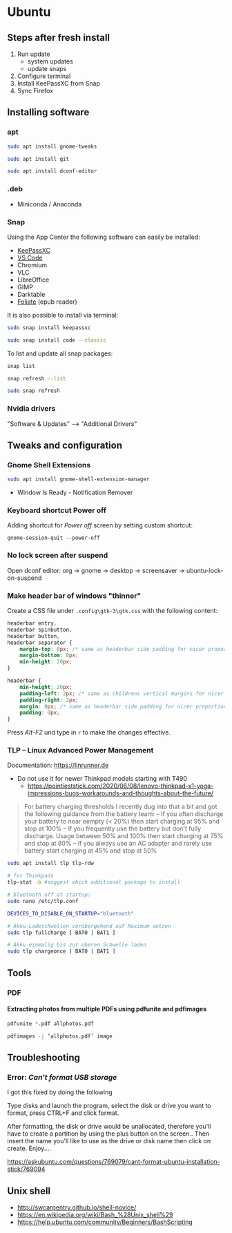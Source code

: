 # Ubuntu 

## Steps after fresh install

1. Run update
    - system updates
    - update snaps
2. Configure terminal
3. Install KeePassXC from Snap
4. Sync Firefox


## Installing software

### apt

```bash
sudo apt install gnome-tweaks

sudo apt install git

sudo apt install dconf-editor
```

### .deb

- Miniconda / Anaconda


### Snap

Using the App Center the following software can easily be installed:

- [KeePassXC](https://keepassxc.org/download/#linux)
- [VS Code](https://snapcraft.io/code)
- Chromium
- VLC
- LibreOffice
- GIMP
- Darktable
- [Foliate](https://snapcraft.io/foliate) (epub reader)

It is also possible to install via terminal:

```bash
sudo snap install keepassxc

sudo snap install code --classic
```

To list and update all snap packages:

```bash
snap list

snap refresh --list

sudo snap refresh
```

### Nvidia drivers

"Software & Updates" --> "Additional Drivers"


## Tweaks and configuration

### Gnome Shell Extensions

```bash
sudo apt install gnome-shell-extension-manager
```

- Window Is Ready - Notification Remover


### Keyboard shortcut Power off

Adding shortcut for *Power off* screen by setting custom shortcut:

```gnome-session-quit --power-off```


### No lock screen after suspend

Open dconf editor: org -> gnome -> desktop -> screensaver -> ubuntu-lock-on-suspend


### Make header bar of windows "thinner"

Create a CSS file under `.config\gtk-3\gtk.css` with the following content:

```css
headerbar entry,
headerbar spinbutton,
headerbar button,
headerbar separator {
    margin-top: 0px; /* same as headerbar side padding for nicer proportions */
    margin-bottom: 0px;
    min-height: 20px;
}

headerbar {
    min-height: 20px;
    padding-left: 2px; /* same as childrens vertical margins for nicer proportions */
    padding-right: 2px;
    margin: 0px; /* same as headerbar side padding for nicer proportions */
    padding: 0px;
}
```

Press *Alt-F2* und type in `r` to make the changes effective.


### TLP – Linux Advanced Power Management

Documentation: https://linrunner.de

- Do not use it for newer Thinkpad models starting with T490
    - https://pointieststick.com/2020/06/08/lenovo-thinkpad-x1-yoga-impressions-bugs-workarounds-and-thoughts-about-the-future/

> For battery charging thresholds I recently dug into that a bit and got the following guidance from the battery team:
> – If you often discharge your battery to near eempty (< 20%) then start charging at 95% and stop at 100%
> – If you frequently use the battery but don't fully discharge. Usage between 50% and 100% then start charging at 75% and stop at 80%
> – If you always use an AC adapter and rarely use battery start charging at 45% and stop at 50%


```bash
sudo apt install tlp tlp-rdw

# for Thinkpads
tlp-stat -b #suggest which additional package to install

# bluetooth off at startup:
sudo nano /etc/tlp.conf

DEVICES_TO_DISABLE_ON_STARTUP="bluetooth"

# Akku-Ladeschwellen vorübergehend auf Maximum setzen
sudo tlp fullcharge [ BAT0 | BAT1 ]

# Akku einmalig bis zur oberen Schwelle laden
sudo tlp chargeonce [ BAT0 | BAT1 ]
```


## Tools

### PDF

#### Extracting photos from multiple PDFs using pdfunite and pdfimages

```bash
pdfunite *.pdf allphotos.pdf

pdfimages -j ‘allphotos.pdf’ image
```


## Troubleshooting

### Error: *Can't format USB storage*

I got this fixed by doing the following

Type disks and launch the program,
select the disk or drive you want to format,
press CTRL+F and click format.

After formatting, the disk or drive would be unallocated, therefore you'll have to create a partition by using the plus button on the screen.. Then insert the name you'll like to use as the drive or disk name then click on create. Enjoy....

https://askubuntu.com/questions/769079/cant-format-ubuntu-installation-stick/769094


## Unix shell

- http://swcarpentry.github.io/shell-novice/
- https://en.wikipedia.org/wiki/Bash_%28Unix_shell%29
- https://help.ubuntu.com/community/Beginners/BashScripting
